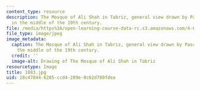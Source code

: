 ```yaml
---
content_type: resource
description: The Mosque of Ali Shah in Tabriz, general view drawn by Pascal Coste
  in the middle of the 19th century.
file: /media/https%3A/open-learning-course-data-rc.s3.amazonaws.com/4-614-religious-architecture-and-islamic-cultures-fall-2002/18c478446285ccd4289e8c62d780fdea_1083.jpg
file_type: image/jpeg
image_metadata:
  caption: The Mosque of Ali Shah in Tabriz, general view drawn by Pascal Coste in
    the middle of the 19th century.
  credit: ''
  image-alt: Drawing of The Mosque of Ali Shah in Tabriz
resourcetype: Image
title: 1083.jpg
uid: 18c47844-6285-ccd4-289e-8c62d780fdea
---
```

